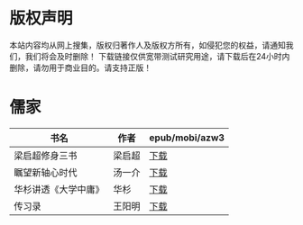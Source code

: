 # 版权声明

本站内容均从网上搜集，版权归著作人及版权方所有，如侵犯您的权益，请通知我们，我们将会及时删除！ 下载链接仅供宽带测试研究用途，请下载后在24小时内删除，请勿用于商业目的。请支持正版！

# 儒家

| 书名 | 作者 | epub/mobi/azw3 |
| --- | --- | --- |
| 梁启超修身三书 | 梁启超 | [下载](https://url89.ctfile.com/f/31084289-1356996163-d09e12?p=8866) |
| 瞩望新轴心时代 | 汤一介 | [下载](https://url89.ctfile.com/f/31084289-1357030210-9be232?p=8866) |
| 华杉讲透《大学中庸》 | 华杉 | [下载](https://url89.ctfile.com/f/31084289-1357029907-e28d12?p=8866) |
| 传习录 | 王阳明 | [下载](https://url89.ctfile.com/f/31084289-1357021690-8bf874?p=8866) |
